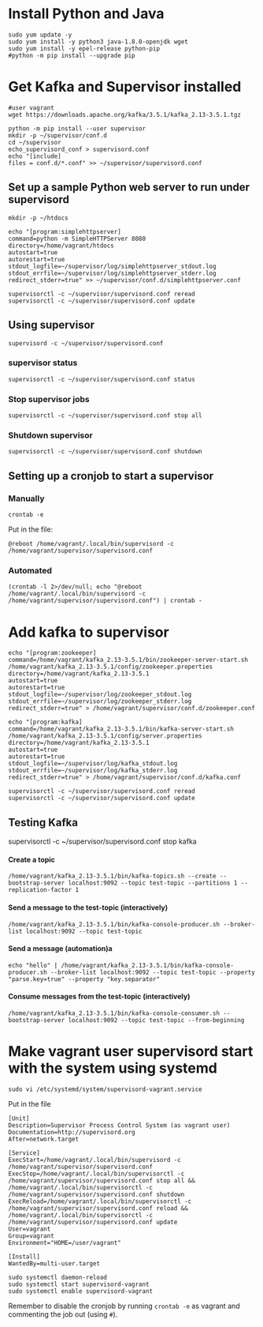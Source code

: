 # Install Python and Java
```
sudo yum update -y
sudo yum install -y python3 java-1.8.0-openjdk wget
sudo yum install -y epel-release python-pip
#python -m pip install --upgrade pip
```

# Get Kafka and Supervisor installed
```
#user vagrant
wget https://downloads.apache.org/kafka/3.5.1/kafka_2.13-3.5.1.tgz

python -m pip install --user supervisor
mkdir -p ~/supervisor/conf.d
cd ~/supervisor
echo_supervisord_conf > supervisord.conf
echo "[include]
files = conf.d/*.conf" >> ~/supervisor/supervisord.conf
```

## Set up a sample Python web server to run under supervisord
```
mkdir -p ~/htdocs

echo "[program:simplehttpserver]
command=python -m SimpleHTTPServer 8080
directory=/home/vagrant/htdocs
autostart=true
autorestart=true
stdout_logfile=~/supervisor/log/simplehttpserver_stdout.log
stdout_errfile=~/supervisor/log/simplehttpserver_stderr.log
redirect_stderr=true" >> ~/supervisor/conf.d/simplehttpserver.conf

supervisorctl -c ~/supervisor/supervisord.conf reread
supervisorctl -c ~/supervisor/supervisord.conf update
```
## Using supervisor
```
supervisord -c ~/supervisor/supervisord.conf
```

### supervisor status
```
supervisorctl -c ~/supervisor/supervisord.conf status
```
### Stop supervisor jobs
```
supervisorctl -c ~/supervisor/supervisord.conf stop all
```
### Shutdown supervisor
```
supervisorctl -c ~/supervisor/supervisord.conf shutdown
```

## Setting up a cronjob to start a supervisor
### Manually
```
crontab -e
```
Put in the file:
```
@reboot /home/vagrant/.local/bin/supervisord -c /home/vagrant/supervisor/supervisord.conf
```

### Automated
```
(crontab -l 2>/dev/null; echo "@reboot /home/vagrant/.local/bin/supervisord -c /home/vagrant/supervisor/supervisord.conf") | crontab -
```

# Add kafka to supervisor
```
echo "[program:zookeeper]
command=/home/vagrant/kafka_2.13-3.5.1/bin/zookeeper-server-start.sh /home/vagrant/kafka_2.13-3.5.1/config/zookeeper.properties
directory=/home/vagrant/kafka_2.13-3.5.1
autostart=true
autorestart=true
stdout_logfile=~/supervisor/log/zookeeper_stdout.log
stdout_errfile=~/supervisor/log/zookeeper_stderr.log
redirect_stderr=true" > /home/vagrant/supervisor/conf.d/zookeeper.conf

echo "[program:kafka]
command=/home/vagrant/kafka_2.13-3.5.1/bin/kafka-server-start.sh /home/vagrant/kafka_2.13-3.5.1/config/server.properties
directory=/home/vagrant/kafka_2.13-3.5.1
autostart=true
autorestart=true
stdout_logfile=~/supervisor/log/kafka_stdout.log
stdout_errfile=~/supervisor/log/kafka_stderr.log
redirect_stderr=true" > /home/vagrant/supervisor/conf.d/kafka.conf

supervisorctl -c ~/supervisor/supervisord.conf reread
supervisorctl -c ~/supervisor/supervisord.conf update
```

## Testing Kafka
supervisorctl -c ~/supervisor/supervisord.conf stop kafka
#### Create a topic
```
/home/vagrant/kafka_2.13-3.5.1/bin/kafka-topics.sh --create --bootstrap-server localhost:9092 --topic test-topic --partitions 1 --replication-factor 1
```

#### Send a message to the test-topic (interactively)
```
/home/vagrant/kafka_2.13-3.5.1/bin/kafka-console-producer.sh --broker-list localhost:9092 --topic test-topic
```

#### Send a message (automation)a
```
echo "hello" | /home/vagrant/kafka_2.13-3.5.1/bin/kafka-console-producer.sh --broker-list localhost:9092 --topic test-topic --property "parse.key=true" --property "key.separator"
```

#### Consume messages from the test-topic (interactively)
```
/home/vagrant/kafka_2.13-3.5.1/bin/kafka-console-consumer.sh --bootstrap-server localhost:9092 --topic test-topic --from-beginning
```

# Make vagrant user supervisord start with the system using systemd
```
sudo vi /etc/systemd/system/supervisord-vagrant.service
```
Put in the file
```
[Unit]
Description=Supervisor Process Control System (as vagrant user)
Documentation=http://supervisord.org
After=network.target

[Service]
ExecStart=/home/vagrant/.local/bin/supervisord -c /home/vagrant/supervisor/supervisord.conf
ExecStop=/home/vagrant/.local/bin/supervisorctl -c /home/vagrant/supervisor/supervisord.conf stop all && /home/vagrant/.local/bin/supervisorctl -c /home/vagrant/supervisor/supervisord.conf shutdown
ExecReload=/home/vagrant/.local/bin/supervisorctl -c /home/vagrant/supervisor/supervisord.conf reload && /home/vagrant/.local/bin/supervisorctl -c /home/vagrant/supervisor/supervisord.conf update
User=vagrant
Group=vagrant
Environment="HOME=/user/vagrant"

[Install]
WantedBy=multi-user.target
```

```
sudo systemctl daemon-reload
sudo systemctl start supervisord-vagrant
sudo systemctl enable supervisord-vagrant
```
Remember to disable the cronjob by running `crontab -e` as vagrant and commenting the job out (using `#`).
